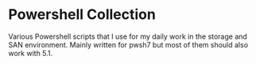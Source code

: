 # Powershell Collection
Various Powershell scripts that I use for my daily work in the storage and SAN environment. Mainly written for pwsh7 but most of them should also work with 5.1.
